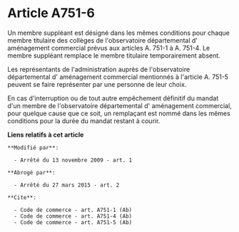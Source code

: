 # Article A751-6

Un membre suppléant est désigné dans les mêmes conditions pour chaque membre titulaire des collèges de l'observatoire
départemental d' aménagement commercial prévus aux articles A. 751-1 à A. 751-4. Le membre suppléant remplace le membre
titulaire temporairement absent. 

Les représentants de l'administration auprès de l'observatoire départemental d' aménagement commercial mentionnés à l'article
A. 751-5 peuvent se faire représenter par une personne de leur choix. 

En cas d'interruption ou de tout autre empêchement définitif du mandat d'un membre de l'observatoire départemental d'
aménagement commercial, pour quelque cause que ce soit, un remplaçant est nommé dans les mêmes conditions pour la durée du
mandat restant à courir.

**Liens relatifs à cet article**

	**Modifié par**:

	  - Arrêté du 13 novembre 2009 - art. 1

	**Abrogé par**:

	  - Arrêté du 27 mars 2015 - art. 2

	**Cite**:

	  - Code de commerce - art. A751-1 (Ab)
	  - Code de commerce - art. A751-4 (Ab)
	  - Code de commerce - art. A751-5 (Ab)
